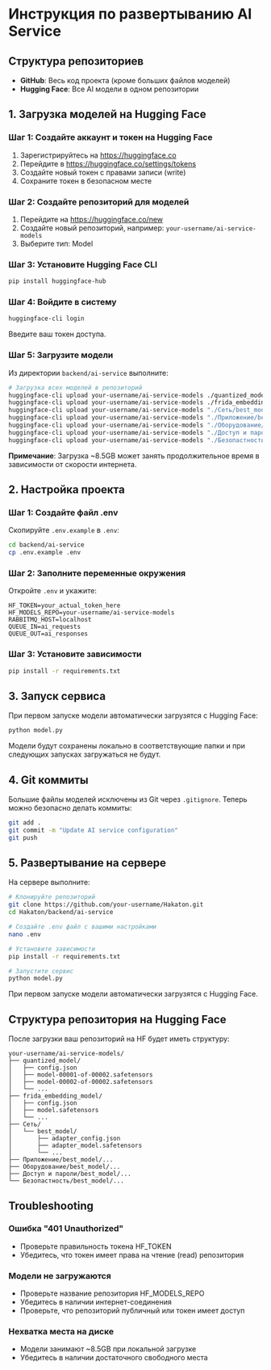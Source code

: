 # Инструкция по развертыванию AI Service

## Структура репозиториев

- **GitHub**: Весь код проекта (кроме больших файлов моделей)
- **Hugging Face**: Все AI модели в одном репозитории

## 1. Загрузка моделей на Hugging Face

### Шаг 1: Создайте аккаунт и токен на Hugging Face

1. Зарегистрируйтесь на https://huggingface.co
2. Перейдите в https://huggingface.co/settings/tokens
3. Создайте новый токен с правами записи (write)
4. Сохраните токен в безопасном месте

### Шаг 2: Создайте репозиторий для моделей

1. Перейдите на https://huggingface.co/new
2. Создайте новый репозиторий, например: `your-username/ai-service-models`
3. Выберите тип: Model

### Шаг 3: Установите Hugging Face CLI

```bash
pip install huggingface-hub
```

### Шаг 4: Войдите в систему

```bash
huggingface-cli login
```

Введите ваш токен доступа.

### Шаг 5: Загрузите модели

Из директории `backend/ai-service` выполните:

```bash
# Загрузка всех моделей в репозиторий
huggingface-cli upload your-username/ai-service-models ./quantized_model quantized_model
huggingface-cli upload your-username/ai-service-models ./frida_embedding_model frida_embedding_model
huggingface-cli upload your-username/ai-service-models "./Сеть/best_model" "Сеть/best_model"
huggingface-cli upload your-username/ai-service-models "./Приложение/best_model" "Приложение/best_model"
huggingface-cli upload your-username/ai-service-models "./Оборудование/best_model" "Оборудование/best_model"
huggingface-cli upload your-username/ai-service-models "./Доступ и пароли/best_model" "Доступ и пароли/best_model"
huggingface-cli upload your-username/ai-service-models "./Безопастность/best_model" "Безопастность/best_model"
```

**Примечание**: Загрузка ~8.5GB может занять продолжительное время в зависимости от скорости интернета.

## 2. Настройка проекта

### Шаг 1: Создайте файл .env

Скопируйте `.env.example` в `.env`:

```bash
cd backend/ai-service
cp .env.example .env
```

### Шаг 2: Заполните переменные окружения

Откройте `.env` и укажите:

```env
HF_TOKEN=your_actual_token_here
HF_MODELS_REPO=your-username/ai-service-models
RABBITMQ_HOST=localhost
QUEUE_IN=ai_requests
QUEUE_OUT=ai_responses
```

### Шаг 3: Установите зависимости

```bash
pip install -r requirements.txt
```

## 3. Запуск сервиса

При первом запуске модели автоматически загрузятся с Hugging Face:

```bash
python model.py
```

Модели будут сохранены локально в соответствующие папки и при следующих запусках загружаться не будут.

## 4. Git коммиты

Большие файлы моделей исключены из Git через `.gitignore`. Теперь можно безопасно делать коммиты:

```bash
git add .
git commit -m "Update AI service configuration"
git push
```

## 5. Развертывание на сервере

На сервере выполните:

```bash
# Клонируйте репозиторий
git clone https://github.com/your-username/Hakaton.git
cd Hakaton/backend/ai-service

# Создайте .env файл с вашими настройками
nano .env

# Установите зависимости
pip install -r requirements.txt

# Запустите сервис
python model.py
```

При первом запуске модели автоматически загрузятся с Hugging Face.

## Структура репозитория на Hugging Face

После загрузки ваш репозиторий на HF будет иметь структуру:

```
your-username/ai-service-models/
├── quantized_model/
│   ├── config.json
│   ├── model-00001-of-00002.safetensors
│   ├── model-00002-of-00002.safetensors
│   └── ...
├── frida_embedding_model/
│   ├── config.json
│   ├── model.safetensors
│   └── ...
├── Сеть/
│   └── best_model/
│       ├── adapter_config.json
│       ├── adapter_model.safetensors
│       └── ...
├── Приложение/best_model/...
├── Оборудование/best_model/...
├── Доступ и пароли/best_model/...
└── Безопастность/best_model/...
```

## Troubleshooting

### Ошибка "401 Unauthorized"
- Проверьте правильность токена HF_TOKEN
- Убедитесь, что токен имеет права на чтение (read) репозитория

### Модели не загружаются
- Проверьте название репозитория HF_MODELS_REPO
- Убедитесь в наличии интернет-соединения
- Проверьте, что репозиторий публичный или токен имеет доступ

### Нехватка места на диске
- Модели занимают ~8.5GB при локальной загрузке
- Убедитесь в наличии достаточного свободного места
